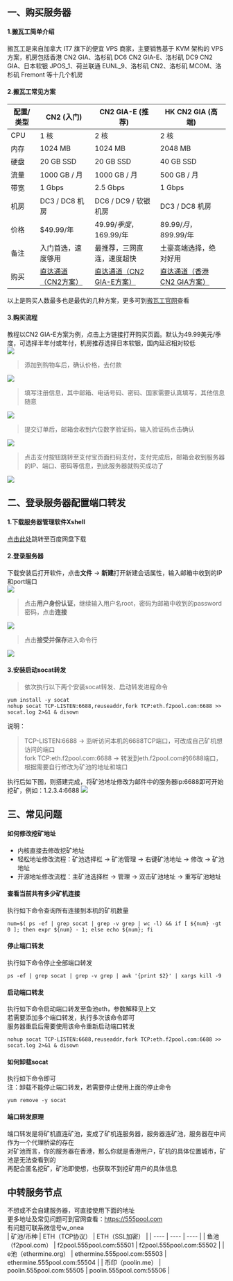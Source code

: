 ## 一、购买服务器
#### 1.搬瓦工简单介绍
搬瓦工是来自加拿大 IT7 旗下的便宜 VPS 商家，主要销售基于 KVM 架构的 VPS 方案，机房包括香港 CN2 GIA、洛杉矶 DC6 CN2 GIA-E、洛杉矶 DC9 CN2 GIA、日本软银 JPOS_1、荷兰联通 EUNL_9、洛杉矶 CN2、洛杉矶 MCOM、洛杉矶 Fremont 等十几个机房   
#### 2.搬瓦工常见方案  
|    配置/类型  |   CN2 (入门)      |   CN2 GIA-E (推荐)      |   HK CN2 GIA (高端)   |
| ---- | ---- | ---- | ---- |
|   CPU   |   1 核      |   2 核      |   2 核      |
|   内存   |   1024 MB     |   1024 MB     |   2048 MB     |
|   硬盘   |   20 GB SSD      |   20 GB SSD      |   40 GB SSD      |
|   流量   |   1000 GB / 月     |   1000 GB / 月     |   500 GB / 月     |
|   带宽   |   1 Gbps      |   2.5 Gbps      |   1 Gbps      |
|   机房   |   DC3 / DC8 机房      |   DC6 / DC9 / 软银机房      |   DC3 / DC8 机房      |
|   价格   |   $49.99/年      |   $49.99/季度，$169.99/年      |   $89.99/月，$899.99/年      |
|   备注   |   入门首选，速度够用    |   最推荐，三网直连，速度超快    |   土豪高端选择，绝对好用    |
|   购买   |   <a href="https://bwh81.net/aff.php?aff=67039&pid=57" >直达通道（CN2方案）</a>      |   <a href="https://bwh81.net/aff.php?aff=67039&pid=87" >直达通道（CN2 GIA-E方案）</a>      |   <a href="https://bwh81.net/aff.php?aff=67039&pid=95" >直达通道（香港 CN2 GIA方案）</a>      |

以上是购买人数最多也是最优的几种方案，更多可到<a href="https://bwh81.net/aff.php?aff=67039" >搬瓦工官网</a>查看
#### 3.购买流程
教程以CN2 GIA-E方案为例，点击上方链接打开购买页面。默认为49.99美元/季度，可选择半年付或年付，机房推荐选择日本软银，国内延迟相对较低  
![](https://img2022.cnblogs.com/blog/1862911/202204/1862911-20220403122348678-1933261120.png)  
> 添加到购物车后，确认价格，去付款  

![](https://img2022.cnblogs.com/blog/1862911/202204/1862911-20220403122409068-1264692472.png)  
> 填写注册信息，其中邮箱、电话号码、密码、国家需要认真填写，其他信息随意  

![](https://img2022.cnblogs.com/blog/1862911/202204/1862911-20220403122417285-1949854463.png)  
> 提交订单后，邮箱会收到六位数字验证码，输入验证码点击确认  

![](https://img2022.cnblogs.com/blog/1862911/202204/1862911-20220403122429246-424601235.png)  
> 点击支付按钮跳转至支付宝页面扫码支付，支付完成后，邮箱会收到服务器的IP、端口、密码等信息，到此服务器就购买成功了  

![](https://img2022.cnblogs.com/blog/1862911/202204/1862911-20220403122437734-1108305573.png)  

## 二、登录服务器配置端口转发
#### 1.下载服务器管理软件Xshell
<a href="https://pan.baidu.com/s/1ADwxcw7Dd9cwCxtFa3m8GQ?pwd=ncwr" >点击此处</a>跳转至百度网盘下载  

#### 2.登录服务器
下载安装后打开软件，点击**文件** -> **新建**打开新建会话属性，输入邮箱中收到的IP和port端口  
![](https://img2022.cnblogs.com/blog/1862911/202204/1862911-20220403122443333-454694836.png)  
> 点击**用户身份认证**，继续输入用户名root，密码为邮箱中收到的password密码，点击**连接**  

![](https://img2022.cnblogs.com/blog/1862911/202204/1862911-20220403122447981-382548786.png)  
> 点击**接受并保存**进入命令行  

![](https://img2022.cnblogs.com/blog/1862911/202204/1862911-20220403122458057-1076026673.png)  

#### 3.安装启动socat转发
> 依次执行以下两个安装socat转发、启动转发进程命令  

```
yum install -y socat
nohup socat TCP-LISTEN:6688,reuseaddr,fork TCP:eth.f2pool.com:6688 >> socat.log 2>&1 & disown
```
说明：
> TCP-LISTEN:6688 -> 监听访问本机的6688TCP端口，可改成自己矿机想访问的端口  
> fork TCP:eth.f2pool.com:6688 -> 转发到eth.f2pool.com的6688端口，根据需要自行修改为矿池的地址和端口  

执行后如下图，则搭建完成，将矿池地址修改为邮件中的服务器ip:6688即可开始挖矿，例如：1.2.3.4:6688
![](https://img2022.cnblogs.com/blog/1862911/202204/1862911-20220403122522538-1373413759.png)  

## 三、常见问题
#### 如何修改挖矿地址
* 内核直接去修改挖矿地址
* 轻松地址修改流程：矿池选择栏 -> 矿池管理 -> 右键矿池地址 -> 修改 -> 矿池地址
* 开源地址修改流程：主矿池选择栏 -> 管理 -> 双击矿池地址 -> 重写矿池地址

#### 查看当前共有多少矿机连接
执行如下命令查询所有连接到本机的矿机数量
```
num=$( ps -ef | grep socat | grep -v grep | wc -l) && if [ ${num} -gt 0 ]; then expr ${num} - 1; else echo ${num}; fi
```

#### 停止端口转发
执行如下命令停止全部端口转发
```
ps -ef | grep socat | grep -v grep | awk '{print $2}' | xargs kill -9
```

#### 启动端口转发
执行如下命令启动端口转发至鱼池eth，参数解释见上文  
若需要添加多个端口转发，执行多次该命令即可  
服务器重启后需要使用该命令重新启动端口转发  
```
nohup socat TCP-LISTEN:6688,reuseaddr,fork TCP:eth.f2pool.com:6688 >> socat.log 2>&1 & disown
```

#### 如何卸载socat
执行如下命令即可  
注：卸载不能停止端口转发，若需要停止使用上面的停止命令
```
yum remove -y socat
```

#### 端口转发原理
端口转发是将矿机直连矿池，变成了矿机连服务器，服务器连矿池，服务器在中间作为一个代理桥梁的存在  
对矿池而言，你的服务器在香港，那么你就是香港用户，矿机的具体位置城市，矿池是无法查看到的  
再配合匿名挖矿，矿池即使想，也获取不到挖矿用户的具体信息  


## 中转服务节点  
不想或不会自建服务器，可直接使用下面的地址  
更多地址及常见问题可到官网查看：<a href="https://555pool.com" target="_blank">https://555pool.com</a>  
有问题可联系微信号w_onea  
|    矿池/币种  |   ETH（TCP协议）      |   ETH（SSL加密）      |
| ---- | ---- | ---- |
|   鱼池（f2pool.com）   |   f2pool.555pool.com:55501      |   f2pool.555pool.com:55502      |
|   e池（ethermine.org）   |   ethermine.555pool.com:55503      |   ethermine.555pool.com:55504      |
|   币印（poolin.me）   |   poolin.555pool.com:55505      |   poolin.555pool.com:55506      |
 
